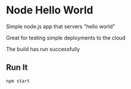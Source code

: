 # Node Hello World

Simple node.js app that servers "hello world"

Great for testing simple deployments to the cloud

The build has run successfully

## Run It

`npm start`
